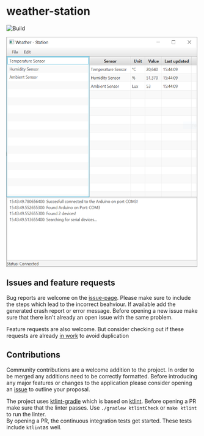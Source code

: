 # weather-station

![Build](https://github.com/MMartin09/weather-station/workflows/Build/badge.svg)

<img align="center" width="500" height="600" src="assets/main_window.PNG">

## Issues and feature requests

Bug reports are welcome on the [issue-page](https://github.com/MMartin09/weather-station/issues).
Please make sure to include the steps which lead to the incorrect beahviour. 
If available add the generated crash report or error message. 
Before opening a new issue make sure that there isn't already an open issue with the same problem. 

Feature requests are also welcome. 
But consider checking out if these requests are already [in work](https://github.com/MMartin09/weather-station/issues) to avoid duplication

## Contributions

Community contributions are a welcome addition to the project. 
In order to be merged any additions need to be correctly formatted. 
Before introducing any major features or changes to the application please consider opening an [issue](https://github.com/MMartin09/weather-station/issues) to outline your proposal. 

The project uses [ktlint-gradle](https://github.com/JLLeitschuh/ktlint-gradle) which is based on [ktlint](https://github.com/pinterest/ktlint).
Before opening a PR make sure that the linter passes. 
Use `./gradlew ktlintCheck` or `make ktlint` to run the linter.  
By opening a PR, the continuous integration tests get started. 
These tests include `ktlint`as well. 
